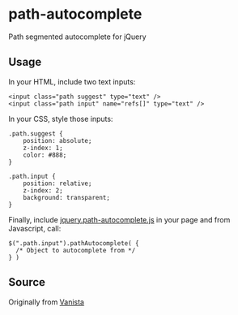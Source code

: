 path-autocomplete
=================

Path segmented autocomplete for jQuery

## Usage

In your HTML, include two text inputs:

    <input class="path suggest" type="text" />
    <input class="path input" name="refs[]" type="text" />

In your CSS, style those inputs:

    .path.suggest {
        position: absolute;
        z-index: 1;
        color: #888;
    }
    
    .path.input {
        position: relative;
        z-index: 2;
        background: transparent;
    }

Finally, include [jquery.path-autocomplete.js](//wholcomb.github.io/path-autocomplete/jquery.path-autocomplete.js) in your page and from Javascript, call:

    $(".path.input").pathAutocomplete( {
      /* Object to autocomplete from */
    } )

## Source

Originally from [Vanista](http://stackoverflow.com/questions/14144970/jquery-autocomplete-path-bash-style#answer-14245999)
